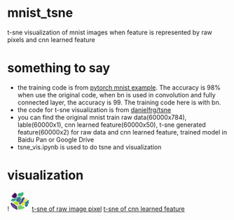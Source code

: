 # mnist_tsne
t-sne visualization of mnist images when feature is represented by raw pixels and cnn learned feature

# something to say
- the training code is from [pytorch mnist example](https://github.com/pytorch/examples/tree/master/mnist). The accuracy is 98% when use the original code, when bn is used in convolution and fully connected layer, the accuracy is 99. The training code here is with bn.
- the code for t-sne visualization is from [danielfrg/tsne](https://github.com/danielfrg/tsne)
- you can find the original mnist train raw data(60000x784), lable(60000x1), cnn learned feature(60000x50), t-sne generated feature(60000x2) for raw data and cnn learned feature, trained model in Baidu Pan or Google Drive
- tsne_vis.ipynb is used to do tsne and visualization

# visualization
!<img src="train/data_2d.png" width="48">
[t-sne of raw image pixel](train/data_2d.png)
[t-sne of cnn learned feature](train/output_2d.png)

